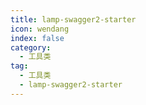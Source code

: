 ```yaml
---
title: lamp-swagger2-starter
icon: wendang
index: false
category:
  - 工具类
tag:
  - 工具类
  - lamp-swagger2-starter
---
```


